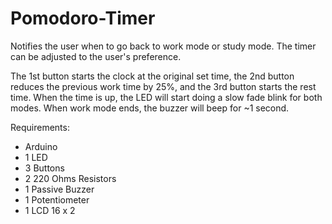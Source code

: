# Pomodoro-Timer
Notifies the user when to go back to work mode or study mode. The timer can be adjusted to the user's preference.

The 1st button starts the clock at the original set time, the 2nd button reduces the previous work time by 25%, and the 3rd button starts the rest time.
When the time is up, the LED will start doing a slow fade blink for both modes. When work mode ends, the buzzer will beep for ~1 second. 

Requirements:
- Arduino
- 1 LED
- 3 Buttons
- 2 220 Ohms Resistors
- 1 Passive Buzzer
- 1 Potentiometer
- 1 LCD 16 x 2
